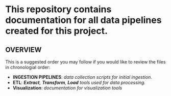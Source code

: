 # This repository contains documentation for all data pipelines created for this project.

## OVERVIEW
This is a suggested order you may follow if you would like to review the files in chronologial order:
- **INGESTION PIPELINES**: _data collection scripts for initial ingestion._
- **ETL**: _**_Extract_**, **_Transform_**, **_Load_** tools used for data processing._
- **Visualization**: _documentation for visualization tools_
